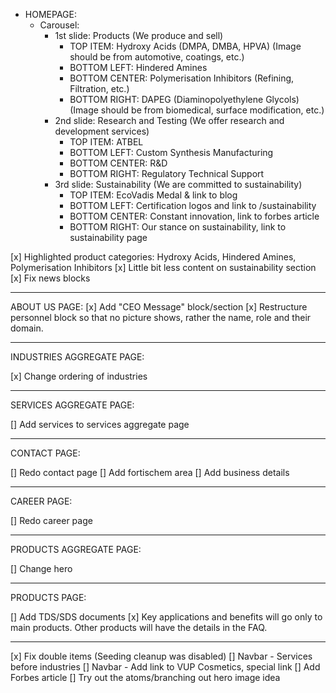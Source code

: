 - HOMEPAGE:
  - Carousel:
    - 1st slide: Products (We produce and sell)
      - TOP ITEM: Hydroxy Acids (DMPA, DMBA, HPVA) (Image should be from automotive, coatings, etc.)
      - BOTTOM LEFT: Hindered Amines
      - BOTTOM CENTER: Polymerisation Inhibitors (Refining, Filtration, etc.)
      - BOTTOM RIGHT: DAPEG (Diaminopolyethylene Glycols) (Image should be from biomedical, surface modification, etc.)
    - 2nd slide: Research and Testing (We offer research and development services)
      - TOP ITEM: ATBEL
      - BOTTOM LEFT: Custom Synthesis Manufacturing
      - BOTTOM CENTER: R&D
      - BOTTOM RIGHT: Regulatory Technical Support
    - 3rd slide: Sustainability (We are committed to sustainability)
      - TOP ITEM: EcoVadis Medal & link to blog
      - BOTTOM LEFT: Certification logos and link to /sustainability
      - BOTTOM CENTER: Constant innovation, link to forbes article
      - BOTTOM RIGHT: Our stance on sustainability, link to sustainability page

[x] Highlighted product categories: Hydroxy Acids, Hindered Amines, Polymerisation Inhibitors
[x] Little bit less content on sustainability section
[x] Fix news blocks

---

ABOUT US PAGE:
[x] Add "CEO Message" block/section
[x] Restructure personnel block so that no picture shows, rather the name, role and their domain.

---

INDUSTRIES AGGREGATE PAGE:

[x] Change ordering of industries

---

SERVICES AGGREGATE PAGE:

[] Add services to services aggregate page

---

CONTACT PAGE:

[] Redo contact page
[] Add fortischem area
[] Add business details

---

CAREER PAGE:

[] Redo career page

---

PRODUCTS AGGREGATE PAGE:

[] Change hero

---

PRODUCTS PAGE:

[] Add TDS/SDS documents
[x] Key applications and benefits will go only to main products. Other products will have the details in the FAQ.

---

[x] Fix double items (Seeding cleanup was disabled)
[] Navbar - Services before industries
[] Navbar - Add link to VUP Cosmetics, special link
[] Add Forbes article
[] Try out the atoms/branching out hero image idea
